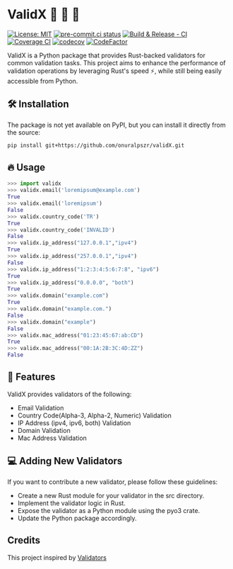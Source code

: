 # ValidX  🦀 🤝 🐍

[![License: MIT](https://img.shields.io/badge/License-MIT-yellow.svg)](https://opensource.org/licenses/MIT)
[![pre-commit.ci status](https://results.pre-commit.ci/badge/github/onuralpszr/validX/main.svg)](https://results.pre-commit.ci/latest/github/onuralpszr/validX/main)
[![Build & Release - CI](https://github.com/onuralpszr/validX/actions/workflows/CI.yml/badge.svg)](https://github.com/onuralpszr/validX/actions/workflows/CI.yml)
[![Coverage CI](https://github.com/onuralpszr/validX/actions/workflows/Coverage-CI.yml/badge.svg)](https://github.com/onuralpszr/validX/actions/workflows/Coverage-CI.yml)
[![codecov](https://codecov.io/gh/onuralpszr/validX/graph/badge.svg?token=NWUYIBUCBA)](https://codecov.io/gh/onuralpszr/validX)
[![CodeFactor](https://www.codefactor.io/repository/github/onuralpszr/validx/badge)](https://www.codefactor.io/repository/github/onuralpszr/validx)


ValidX is a Python package that provides Rust-backed validators for common validation tasks. This project aims to enhance the performance of validation operations by leveraging Rust's speed ⚡️, while still being easily accessible from Python.

## 🛠 Installation

The package is not yet available on PyPI, but you can install it directly from the source:

```bash
pip install git+https://github.com/onuralpszr/validX.git
```

## 🔥 Usage

```python
>>> import validx
>>> validx.email('loremipsum@example.com')
True
>>> validx.email('loremipsum')
False
>>> validx.country_code('TR')
True
>>> validx.country_code('INVALID')
False
>>> validx.ip_address("127.0.0.1","ipv4")
True
>>> validx.ip_address("257.0.0.1","ipv4")
False
>>> validx.ip_address("1:2:3:4:5:6:7:8", "ipv6")
True
>>> validx.ip_address("0.0.0.0", "both")
True
>>> validx.domain("example.com")
True
>>> validx.domain("example.com.")
False
>>> validx.domain("example")
False
>>> validx.mac_address("01:23:45:67:ab:CD")
True
>>> validx.mac_address("00:1A:2B:3C:4D:ZZ")
False

```

## 🔮 Features

ValidX provides validators of the following:

- Email Validation
- Country Code(Alpha-3, Alpha-2, Numeric) Validation
- IP Address (ipv4, ipv6, both) Validation
- Domain Validation
- Mac Address Validation

## 💻 Adding New Validators
If you want to contribute a new validator, please follow these guidelines:

* Create a new Rust module for your validator in the src directory.
* Implement the validator logic in Rust.
* Expose the validator as a Python module using the pyo3 crate.
* Update the Python package accordingly.

## Credits

This project inspired by [Validators](https://github.com/python-validators/validators)
